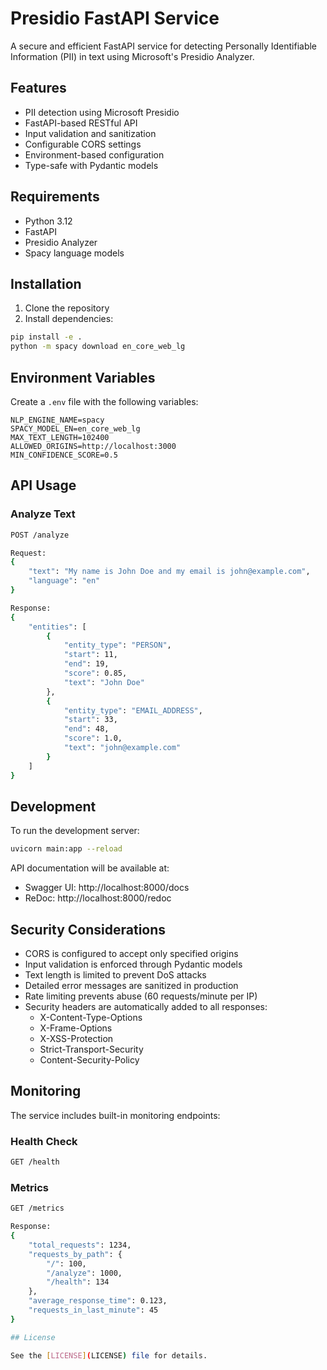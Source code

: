 # Presidio FastAPI Service

A secure and efficient FastAPI service for detecting Personally Identifiable Information (PII) in text using Microsoft's Presidio Analyzer.

## Features

- PII detection using Microsoft Presidio
- FastAPI-based RESTful API
- Input validation and sanitization
- Configurable CORS settings
- Environment-based configuration
- Type-safe with Pydantic models

## Requirements

- Python 3.12
- FastAPI
- Presidio Analyzer
- Spacy language models

## Installation

1. Clone the repository
2. Install dependencies:
```bash
pip install -e .
python -m spacy download en_core_web_lg
```

## Environment Variables

Create a `.env` file with the following variables:

```env
NLP_ENGINE_NAME=spacy
SPACY_MODEL_EN=en_core_web_lg
MAX_TEXT_LENGTH=102400
ALLOWED_ORIGINS=http://localhost:3000
MIN_CONFIDENCE_SCORE=0.5
```

## API Usage

### Analyze Text

```bash
POST /analyze

Request:
{
    "text": "My name is John Doe and my email is john@example.com",
    "language": "en"
}

Response:
{
    "entities": [
        {
            "entity_type": "PERSON",
            "start": 11,
            "end": 19,
            "score": 0.85,
            "text": "John Doe"
        },
        {
            "entity_type": "EMAIL_ADDRESS",
            "start": 33,
            "end": 48,
            "score": 1.0,
            "text": "john@example.com"
        }
    ]
}
```

## Development

To run the development server:

```bash
uvicorn main:app --reload
```

API documentation will be available at:
- Swagger UI: http://localhost:8000/docs
- ReDoc: http://localhost:8000/redoc

## Security Considerations

- CORS is configured to accept only specified origins
- Input validation is enforced through Pydantic models
- Text length is limited to prevent DoS attacks
- Detailed error messages are sanitized in production
- Rate limiting prevents abuse (60 requests/minute per IP)
- Security headers are automatically added to all responses:
  - X-Content-Type-Options
  - X-Frame-Options
  - X-XSS-Protection
  - Strict-Transport-Security
  - Content-Security-Policy

## Monitoring

The service includes built-in monitoring endpoints:

### Health Check
```bash
GET /health
```

### Metrics
```bash
GET /metrics

Response:
{
    "total_requests": 1234,
    "requests_by_path": {
        "/": 100,
        "/analyze": 1000,
        "/health": 134
    },
    "average_response_time": 0.123,
    "requests_in_last_minute": 45
}

## License

See the [LICENSE](LICENSE) file for details.